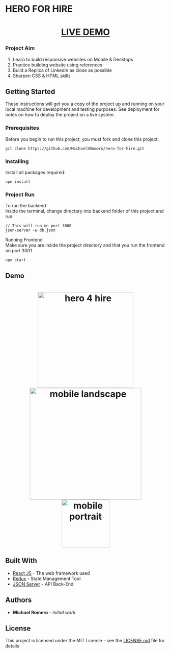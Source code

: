 # HERO FOR HIRE

<h1 align="center">
  <a href="https://michaelsromero.github.io/hero-for-hire/" target="_blank">LIVE DEMO</a>
</h1>

### Project Aim
1. Learn to build responsive websites on Mobile & Desktops
2. Practice building website using references
3. Build a Replica of LinkedIn as close as possible
4. Sharpen CSS & HTML skills

## Getting Started

These instructions will get you a copy of the project up and running on your local machine for development and testing purposes. See deployment for notes on how to deploy the project on a live system.

### Prerequisites

Before you begin to run this project, you must fork and clone this project.

```
git clone https://github.com/MichaelSRomero/hero-for-hire.git
```

### Installing

Install all packages required:

```
npm install
```

### Project Run

To run the backend <br>
Inside the terminal, change directory into backend folder of this project and run:

```
// This will run on port 3000
json-server -w db.json
```

Running Frontend <br>
Make sure you are inside the project directory and that you run the frontend on port 3001

```
npm start
```

## Demo
<h1 align="center">
  <a href="https://michaelsromero.github.io/hero-for-hire/" target="_blank"><img src="https://github.com/MichaelSRomero/hero-for-hire/blob/master/src/images/hero4hire-web.png" alt="hero 4 hire" width="300"></a>

  <img src="https://github.com/MichaelSRomero/hero-for-hire/blob/master/src/images/hero4hire-landscape.jpg" alt="mobile landscape" width="350" style="display: inline-block;">

  <img src="https://github.com/MichaelSRomero/hero-for-hire/blob/master/src/images/hero4hire-portrait.jpg" alt="mobile portrait" width="150" style="display: inline-block;">
  <br>
</h1>

## Built With

* [React JS](https://reactjs.org/) - The web framework used
* [Redux](https://redux.js.org/) - State Management Tool
* [JSON Server](https://www.journaldev.com/10660/json-server) - API Back-End


## Authors

* **Michael Romero** - *Initial work*

## License

This project is licensed under the MIT License - see the [LICENSE.md](LICENSE.md) file for details
